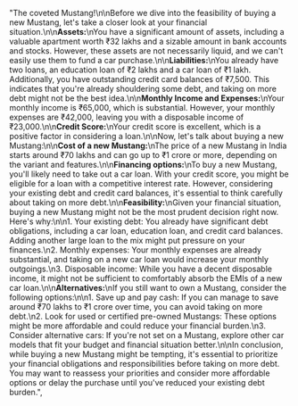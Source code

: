 "The coveted Mustang!\n\nBefore we dive into the feasibility of buying a new Mustang, let's take a closer look at your financial situation.\n\n**Assets:**\nYou have a significant amount of assets, including a valuable apartment worth ₹32 lakhs and a sizable amount in bank accounts and stocks. However, these assets are not necessarily liquid, and we can't easily use them to fund a car purchase.\n\n**Liabilities:**\nYou already have two loans, an education loan of ₹2 lakhs and a car loan of ₹1 lakh. Additionally, you have outstanding credit card balances of ₹7,500. This indicates that you're already shouldering some debt, and taking on more debt might not be the best idea.\n\n**Monthly Income and Expenses:**\nYour monthly income is ₹65,000, which is substantial. However, your monthly expenses are ₹42,000, leaving you with a disposable income of ₹23,000.\n\n**Credit Score:**\nYour credit score is excellent, which is a positive factor in considering a loan.\n\nNow, let's talk about buying a new Mustang:\n\n**Cost of a new Mustang:**\nThe price of a new Mustang in India starts around ₹70 lakhs and can go up to ₹1 crore or more, depending on the variant and features.\n\n**Financing options:**\nTo buy a new Mustang, you'll likely need to take out a car loan. With your credit score, you might be eligible for a loan with a competitive interest rate. However, considering your existing debt and credit card balances, it's essential to think carefully about taking on more debt.\n\n**Feasibility:**\nGiven your financial situation, buying a new Mustang might not be the most prudent decision right now. Here's why:\n\n1. Your existing debt: You already have significant debt obligations, including a car loan, education loan, and credit card balances. Adding another large loan to the mix might put pressure on your finances.\n2. Monthly expenses: Your monthly expenses are already substantial, and taking on a new car loan would increase your monthly outgoings.\n3. Disposable income: While you have a decent disposable income, it might not be sufficient to comfortably absorb the EMIs of a new car loan.\n\n**Alternatives:**\nIf you still want to own a Mustang, consider the following options:\n\n1. Save up and pay cash: If you can manage to save around ₹70 lakhs to ₹1 crore over time, you can avoid taking on more debt.\n2. Look for used or certified pre-owned Mustangs: These options might be more affordable and could reduce your financial burden.\n3. Consider alternative cars: If you're not set on a Mustang, explore other car models that fit your budget and financial situation better.\n\nIn conclusion, while buying a new Mustang might be tempting, it's essential to prioritize your financial obligations and responsibilities before taking on more debt. You may want to reassess your priorities and consider more affordable options or delay the purchase until you've reduced your existing debt burden.",